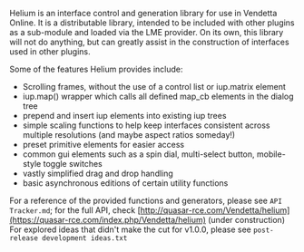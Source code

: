Helium is an interface control and generation library for use in Vendetta Online. It is a distributable library, intended to be included with other plugins as a sub-module and loaded via the LME provider. On its own, this library will not do anything, but can greatly assist in the construction of interfaces used in other plugins.

Some of the features Helium provides include:
- Scrolling frames, without the use of a control list or iup.matrix element
- iup.map() wrapper which calls all defined map_cb elements in the dialog tree
- prepend and insert iup elements into existing iup trees
- simple scaling functions to help keep interfaces consistent across multiple resolutions (and maybe aspect ratios someday!)
- preset primitive elements for easier access
- common gui elements such as a spin dial, multi-select button, mobile-style toggle switches
- vastly simplified drag and drop handling
- basic asynchronous editions of certain utility functions



For a reference of the provided functions and generators, please see ``API Tracker.md``; for the full API, check [http://quasar-rce.com/Vendetta/helium](https://quasar-rce.com/index.php/Vendetta/helium) (under construction)
For explored ideas that didn't make the cut for v1.0.0, please see ``post-release development ideas.txt``
